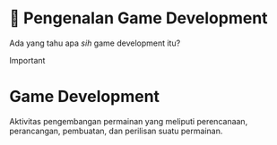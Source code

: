 # 🤔 Pengenalan Game Development
Ada yang tahu apa *sih* game development itu?

> [!IMPORTANT]
> # Game Development
> Aktivitas pengembangan permainan yang meliputi perencanaan, perancangan, pembuatan, dan perilisan suatu permainan.

